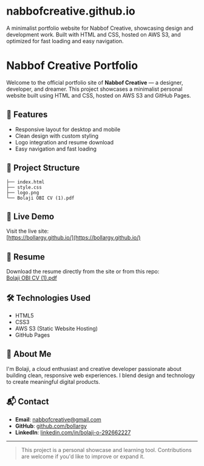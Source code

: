 # nabbofcreative.github.io
A minimalist portfolio website for Nabbof Creative, showcasing design and development work. Built with HTML and CSS, hosted on AWS S3, and optimized for fast loading and easy navigation.
# Nabbof Creative Portfolio

Welcome to the official portfolio site of **Nabbof Creative** — a designer, developer, and dreamer. This project showcases a minimalist personal website built using HTML and CSS, hosted on AWS S3 and GitHub Pages.

## 🌟 Features

- Responsive layout for desktop and mobile
- Clean design with custom styling
- Logo integration and resume download
- Easy navigation and fast loading

## 📁 Project Structure

```
├── index.html
├── style.css
├── logo.png
└── Bolaji OBI CV (1).pdf
```

## 🚀 Live Demo

Visit the live site:  
[https://bollargy.github.io/](https://bollargy.github.io/)

## 📄 Resume

Download the resume directly from the site or from this repo:  
[Bolaji OBI CV (1).pdf](Bolaji%20OBI%20CV%20%281%29.pdf)

## 🛠️ Technologies Used

- HTML5
- CSS3
- AWS S3 (Static Website Hosting)
- GitHub Pages

## 👋 About Me

I'm Bolaji, a cloud enthusiast and creative developer passionate about building clean, responsive web experiences. I blend design and technology to create meaningful digital products.

## 📬 Contact

- **Email**: [nabbofcreative@gmail.com](mailto:nabbofcreative@gmail.com)  
- **GitHub**: [github.com/bollargy](https://github.com/bollargy)  
- **LinkedIn**: [linkedin.com/in/bolaji-o-292662227](https://www.linkedin.com/in/bolaji-o-292662227)

---

> This project is a personal showcase and learning tool. Contributions are welcome if you'd like to improve or expand it.
